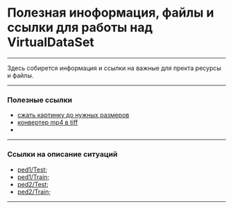 # Полезная иноформация, файлы и ссылки для работы над VirtualDataSet
___
Здесь собирется информация и ссылки на важные для пректа ресурсы и файлы.

____
### Полезные ссылки
* [сжать картинку до нужных размеров](https://www.imgonline.com.ua/resize-image.php) 
* [конвертер mp4 в tiff](https://www.converter365.com/video-converter/mp4/mp4-to-tiff)
* 
____
### Ссылки на описание ситуаций
* [ped1/Test](https://github.com/stlad/UCSD_project_stuff/blob/4ebb2727f38457d7c5f7bb7bbf7643676045e0fe/description%20of%20situations/ped1_test.md);
* [ped1/Train](https://github.com/stlad/UCSD_project_stuff/blob/4ebb2727f38457d7c5f7bb7bbf7643676045e0fe/description%20of%20situations/ped1_train.md);
* [ped2/Test](https://github.com/stlad/UCSD_project_stuff/blob/4ebb2727f38457d7c5f7bb7bbf7643676045e0fe/description%20of%20situations/ped2_test.md);
* [ped2/Train](https://github.com/stlad/UCSD_project_stuff/blob/4ebb2727f38457d7c5f7bb7bbf7643676045e0fe/description%20of%20situations/ped2_train.md);

___
